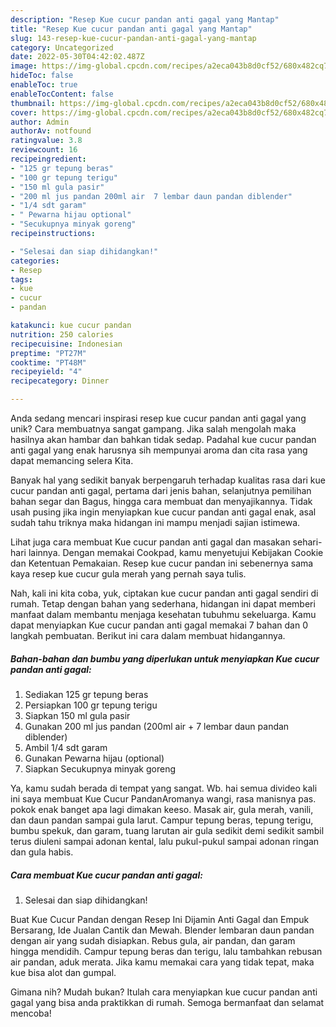 ```yaml
---
description: "Resep Kue cucur pandan anti gagal yang Mantap"
title: "Resep Kue cucur pandan anti gagal yang Mantap"
slug: 143-resep-kue-cucur-pandan-anti-gagal-yang-mantap
category: Uncategorized
date: 2022-05-30T04:42:02.487Z
image: https://img-global.cpcdn.com/recipes/a2eca043b8d0cf52/680x482cq70/kue-cucur-pandan-anti-gagal-foto-resep-utama.jpg
hideToc: false
enableToc: true
enableTocContent: false
thumbnail: https://img-global.cpcdn.com/recipes/a2eca043b8d0cf52/680x482cq70/kue-cucur-pandan-anti-gagal-foto-resep-utama.jpg
cover: https://img-global.cpcdn.com/recipes/a2eca043b8d0cf52/680x482cq70/kue-cucur-pandan-anti-gagal-foto-resep-utama.jpg
author: Admin
authorAv: notfound
ratingvalue: 3.8
reviewcount: 16
recipeingredient:
- "125 gr tepung beras"
- "100 gr tepung terigu"
- "150 ml gula pasir"
- "200 ml jus pandan 200ml air  7 lembar daun pandan diblender"
- "1/4 sdt garam"
- " Pewarna hijau optional"
- "Secukupnya minyak goreng"
recipeinstructions:

- "Selesai dan siap dihidangkan!"
categories:
- Resep
tags:
- kue
- cucur
- pandan

katakunci: kue cucur pandan 
nutrition: 250 calories
recipecuisine: Indonesian
preptime: "PT27M"
cooktime: "PT48M"
recipeyield: "4"
recipecategory: Dinner

---
```





Anda sedang mencari inspirasi resep kue cucur pandan anti gagal yang unik? Cara membuatnya sangat gampang. Jika salah mengolah maka hasilnya akan hambar dan bahkan tidak sedap. Padahal kue cucur pandan anti gagal yang enak harusnya sih mempunyai aroma dan cita rasa yang dapat memancing selera Kita.





Banyak hal yang sedikit banyak berpengaruh terhadap kualitas rasa dari kue cucur pandan anti gagal, pertama dari jenis bahan, selanjutnya pemilihan bahan segar dan Bagus, hingga cara membuat dan menyajikannya. Tidak usah pusing jika ingin menyiapkan kue cucur pandan anti gagal enak,      asal sudah tahu triknya maka hidangan ini mampu menjadi sajian istimewa.














Lihat juga cara membuat Kue cucur pandan anti gagal dan masakan sehari-hari lainnya. Dengan memakai Cookpad, kamu menyetujui Kebijakan Cookie dan Ketentuan Pemakaian. Resep kue cucur pandan ini sebenernya sama kaya resep kue cucur gula merah yang pernah saya tulis.






Nah, kali ini kita coba, yuk, ciptakan kue cucur pandan anti gagal sendiri di rumah. Tetap dengan bahan yang sederhana, hidangan ini dapat memberi manfaat dalam membantu menjaga kesehatan tubuhmu sekeluarga. Kamu dapat menyiapkan Kue cucur pandan anti gagal memakai 7 bahan dan 0 langkah pembuatan. Berikut ini cara dalam membuat hidangannya.

<!--inarticleads1-->

##### Bahan-bahan dan bumbu yang diperlukan untuk menyiapkan Kue cucur pandan anti gagal:

1. Sediakan 125 gr tepung beras
1. Persiapkan 100 gr tepung terigu
1. Siapkan 150 ml gula pasir
1. Gunakan 200 ml jus pandan (200ml air + 7 lembar daun pandan diblender)
1. Ambil 1/4 sdt garam
1. Gunakan  Pewarna hijau (optional)
1. Siapkan Secukupnya minyak goreng


Ya, kamu sudah berada di tempat yang sangat. Wb. hai semua divideo kali ini saya membuat Kue Cucur PandanAromanya wangi, rasa manisnya pas. pokok enak banget apa lagi dimakan keeso. Masak air, gula merah, vanili, dan daun pandan sampai gula larut. Campur tepung beras, tepung terigu, bumbu spekuk, dan garam, tuang larutan air gula sedikit demi sedikit sambil terus diuleni sampai adonan kental, lalu pukul-pukul sampai adonan ringan dan gula habis. 

<!--inarticleads2-->

##### Cara membuat Kue cucur pandan anti gagal:


1. Selesai dan siap dihidangkan!

Buat Kue Cucur Pandan dengan Resep Ini Dijamin Anti Gagal dan Empuk Bersarang, Ide Jualan Cantik dan Mewah. Blender lembaran daun pandan dengan air yang sudah disiapkan. Rebus gula, air pandan, dan garam hingga mendidih. Campur tepung beras dan terigu, lalu tambahkan rebusan air pandan, aduk merata. Jika kamu memakai cara yang tidak tepat, maka kue bisa alot dan gumpal. 

Gimana nih? Mudah bukan? Itulah cara menyiapkan kue cucur pandan anti gagal yang bisa anda praktikkan di rumah. Semoga bermanfaat dan selamat mencoba!
